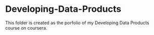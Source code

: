 Developing-Data-Products
========================
This folder is created as the porfolio of my Developing Data Products course on coursera.
